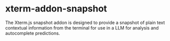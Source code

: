 # xterm-addon-snapshot

The Xterm.js snapshot addon is designed to provide a snapshot of plain text contextual information from the terminal for use in a LLM for analysis and autocomplete predictions.
